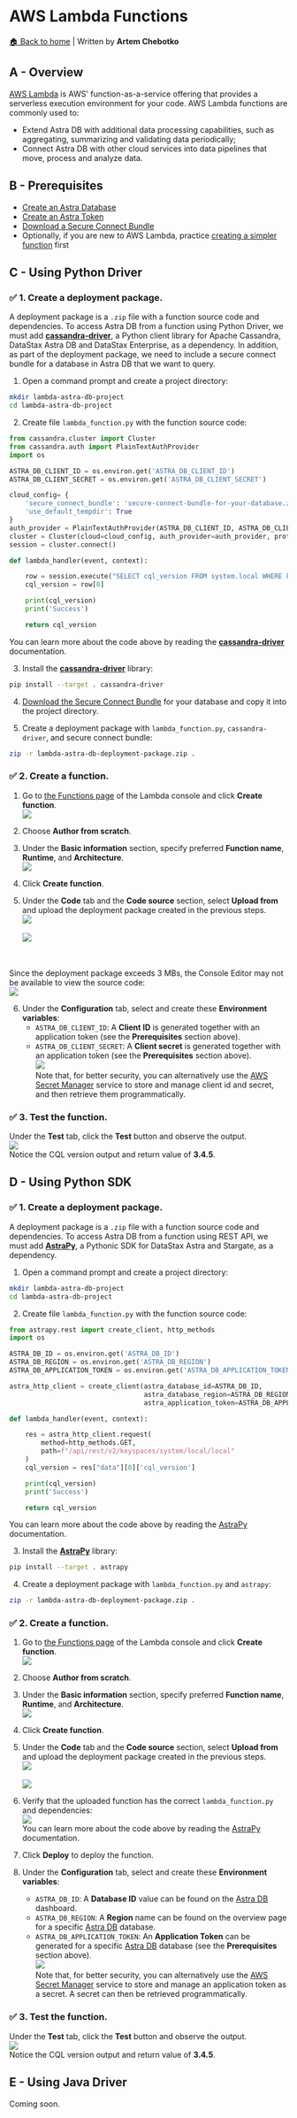 # AWS Lambda Functions

[🏠 Back to home](https://awesome-astra.github.io/docs/) | Written by **Artem Chebotko**

## A - Overview

[AWS Lambda](https://docs.aws.amazon.com/lambda/) is AWS' function-as-a-service offering that provides a serverless execution environment for your code. AWS Lambda functions are commonly used to:

- Extend Astra DB with additional data processing capabilities, such as aggregating, summarizing and validating data periodically;
- Connect Astra DB with other cloud services into data pipelines that move, process and analyze data.

## B - Prerequisites

- [Create an Astra Database](/docs/pages/astra/create-instance/)
- [Create an Astra Token](/docs/pages/astra/create-token/)
- [Download a Secure Connect Bundle](/docs/pages/astra/download-scb/)
- Optionally, if you are new to AWS Lambda, practice [creating a simpler function](https://docs.aws.amazon.com/lambda/latest/dg/getting-started.html) first

## C - Using Python Driver

### ✅ 1. Create a deployment package.

A deployment package is a `.zip` file with a function source code and dependencies. To access Astra DB from a function using Python Driver, we must add [**cassandra-driver**](https://github.com/datastax/python-driver), a Python client library for Apache Cassandra, DataStax Astra DB and DataStax Enterprise, as a dependency. In addition, as part of the deployment package, we need to include a secure connect bundle for a database in Astra DB that we want to query.

1. Open a command prompt and create a project directory:
```bash
mkdir lambda-astra-db-project
cd lambda-astra-db-project
```

2. Create file `lambda_function.py` with the function source code:
```python
from cassandra.cluster import Cluster
from cassandra.auth import PlainTextAuthProvider
import os

ASTRA_DB_CLIENT_ID = os.environ.get('ASTRA_DB_CLIENT_ID')
ASTRA_DB_CLIENT_SECRET = os.environ.get('ASTRA_DB_CLIENT_SECRET')

cloud_config= {
    'secure_connect_bundle': 'secure-connect-bundle-for-your-database.zip',
    'use_default_tempdir': True
}
auth_provider = PlainTextAuthProvider(ASTRA_DB_CLIENT_ID, ASTRA_DB_CLIENT_SECRET)
cluster = Cluster(cloud=cloud_config, auth_provider=auth_provider, protocol_version=4)
session = cluster.connect()

def lambda_handler(event, context):

    row = session.execute("SELECT cql_version FROM system.local WHERE key = 'local';").one()
    cql_version = row[0]

    print(cql_version) 
    print('Success')

    return cql_version
```
You can learn more about the code above by reading the [**cassandra-driver**](https://github.com/datastax/python-driver) documentation.

3. Install the [**cassandra-driver**](https://github.com/datastax/python-driver) library:
```bash
pip install --target . cassandra-driver
```

4. [Download the Secure Connect Bundle](/docs/pages/astra/download-scb/) for your database and copy it into the project directory.

5. Create a deployment package with `lambda_function.py`, `cassandra-driver`, and secure connect bundle:
```bash
zip -r lambda-astra-db-deployment-package.zip .
```

### ✅ 2. Create a function.

1. Go to [the Functions page](https://console.aws.amazon.com/lambda/home#/functions) of the Lambda console and click **Create function**.
<br/><img src="../../../../img/aws-lambda-functions-python-driver/functions-page.png" />

2. Choose **Author from scratch**.

3. Under the **Basic information** section, specify preferred **Function name**, **Runtime**, and **Architecture**.
<br/><img src="../../../../img/aws-lambda-functions-python-driver/create-function.png" />

4. Click **Create function**.

5. Under the **Code** tab and the **Code source** section, select **Upload from** and upload the deployment package created in the previous steps.
<br/><img src="../../../../img/aws-lambda-functions-python-driver/upload.png" /><br/>
<br/><img src="../../../../img/aws-lambda-functions-python-driver/upload-zip.png" />
<br/>
<br/>
Since the deployment package exceeds 3 MBs, the Console Editor may not be available to view the source code:
<br/><img src="../../../../img/aws-lambda-functions-python-driver/too-large.png" /><br/>

6. Under the **Configuration** tab, select and create these **Environment variables**:
    - `ASTRA_DB_CLIENT_ID`: A **Client ID** is generated together with an application token (see the **Prerequisites** section above).
    - `ASTRA_DB_CLIENT_SECRET`: A **Client secret** is generated together with an application token (see the **Prerequisites** section above).
<br/><img src="../../../../img/aws-lambda-functions-python-driver/variables.png" /><br/>
Note that, for better security, you can alternatively use the [AWS Secret Manager](https://docs.aws.amazon.com/secretsmanager/index.html) service to store and manage client id and secret, and then retrieve them programmatically. 

### ✅ 3. Test the function.

Under the **Test** tab, click the **Test** button and observe the output.
<br/><img src="../../../../img/aws-lambda-functions-python-driver/test.png" /><br/>
Notice the CQL version output and return value of **3.4.5**.

## D - Using Python SDK

### ✅ 1. Create a deployment package.

A deployment package is a `.zip` file with a function source code and dependencies. To access Astra DB from a function using REST API, we must add [**AstraPy**](https://github.com/datastax/astrapy), a Pythonic SDK for DataStax Astra and Stargate, as a dependency.

1. Open a command prompt and create a project directory:
```bash
mkdir lambda-astra-db-project
cd lambda-astra-db-project
```

2. Create file `lambda_function.py` with the function source code:
```python
from astrapy.rest import create_client, http_methods
import os

ASTRA_DB_ID = os.environ.get('ASTRA_DB_ID')
ASTRA_DB_REGION = os.environ.get('ASTRA_DB_REGION')
ASTRA_DB_APPLICATION_TOKEN = os.environ.get('ASTRA_DB_APPLICATION_TOKEN')

astra_http_client = create_client(astra_database_id=ASTRA_DB_ID,
                                  astra_database_region=ASTRA_DB_REGION,
                                  astra_application_token=ASTRA_DB_APPLICATION_TOKEN)

def lambda_handler(event, context):

    res = astra_http_client.request(
        method=http_methods.GET,
        path=f"/api/rest/v2/keyspaces/system/local/local"
    )
    cql_version = res["data"][0]['cql_version']

    print(cql_version) 
    print('Success')

    return cql_version
```
You can learn more about the code above by reading the [AstraPy](https://github.com/datastax/astrapy) documentation.

3. Install the [**AstraPy**](https://github.com/datastax/astrapy) library:
```bash
pip install --target . astrapy
```

4. Create a deployment package with `lambda_function.py` and `astrapy`:
```bash
zip -r lambda-astra-db-deployment-package.zip .
```

### ✅ 2. Create a function.

1. Go to [the Functions page](https://console.aws.amazon.com/lambda/home#/functions) of the Lambda console and click **Create function**.
<br/><img src="../../../../img/aws-lambda-functions-python-sdk/functions-page.png" />

2. Choose **Author from scratch**.

3. Under the **Basic information** section, specify preferred **Function name**, **Runtime**, and **Architecture**.
<br/><img src="../../../../img/aws-lambda-functions-python-sdk/create-function.png" />

4. Click **Create function**.

5. Under the **Code** tab and the **Code source** section, select **Upload from** and upload the deployment package created in the previous steps.
<br/><img src="../../../../img/aws-lambda-functions-python-sdk/upload.png" /><br/>
<br/><img src="../../../../img/aws-lambda-functions-python-sdk/upload-zip.png" />

6. Verify that the uploaded function has the correct `lambda_function.py` and dependencies:
<br/><img src="../../../../img/aws-lambda-functions-python-sdk/lambda_function_py.png" /><br/>
You can learn more about the code above by reading the [AstraPy](https://github.com/datastax/astrapy) documentation.

7. Click **Deploy** to deploy the function.

8. Under the **Configuration** tab, select and create these **Environment variables**:
    - `ASTRA_DB_ID`: A **Database ID** value can be found on the [Astra DB](https://astra.datastax.com/) dashboard.
    - `ASTRA_DB_REGION`: A **Region** name can be found on the overview page for a specific [Astra DB](https://astra.datastax.com/) database.
    - `ASTRA_DB_APPLICATION_TOKEN`: An **Application Token** can be generated for a specific [Astra DB](https://astra.datastax.com/) database (see the **Prerequisites** section above).
<br/><img src="../../../../img/aws-lambda-functions-python-sdk/variables.png" /><br/>
Note that, for better security, you can alternatively use the [AWS Secret Manager](https://docs.aws.amazon.com/secretsmanager/index.html) service to store and manage an application token as a secret. A secret can then be retrieved programmatically. 

### ✅ 3. Test the function.

Under the **Test** tab, click the **Test** button and observe the output.
<br/><img src="../../../../img/aws-lambda-functions-python-sdk/test.png" /><br/>
Notice the CQL version output and return value of **3.4.5**.

## E - Using Java Driver

Coming soon.

